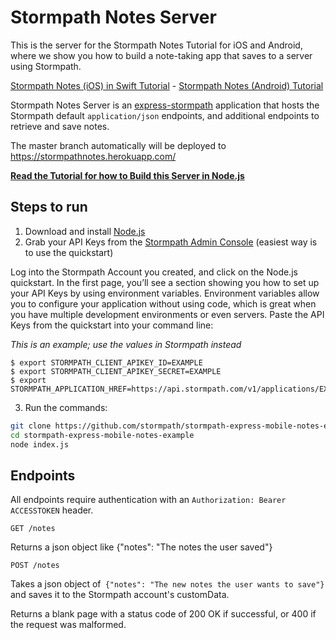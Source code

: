 # Stormpath Notes Server

This is the server for the Stormpath Notes Tutorial for iOS and Android, where we show you how to build a note-taking app that saves to a server using Stormpath.

[Stormpath Notes (iOS) in Swift Tutorial](https://stormpath.com/blog/build-note-taking-app-swift-ios/) - [Stormpath Notes (Android) Tutorial](https://stormpath.com/blog/build-user-authentication-for-android-app/)

Stormpath Notes Server is an [express-stormpath](https://github.com/stormpath/express-stormpath) application that hosts the Stormpath default `application/json` endpoints, and additional endpoints to retrieve and save notes. 

The master branch automatically will be deployed to https://stormpathnotes.herokuapp.com/

**[Read the Tutorial for how to Build this Server in Node.js](https://stormpath.com/blog/tutorial-build-rest-api-mobile-apps-using-node-js)**

## Steps to run

1. Download and install [Node.js](https://nodejs.org/)
2. Grab your API Keys from the [Stormpath Admin Console](https://api.stormpath.com) (easiest way is to use the quickstart)

Log into the Stormpath Account you created, and click on the Node.js quickstart. In the first page, you’ll see a section showing you how to set up your API Keys by using environment variables. Environment variables allow you to configure your application without using code, which is great when you have multiple development environments or even servers. Paste the API Keys from the quickstart into your command line:

*This is an example; use the values in Stormpath instead*

```
$ export STORMPATH_CLIENT_APIKEY_ID=EXAMPLE
$ export STORMPATH_CLIENT_APIKEY_SECRET=EXAMPLE
$ export STORMPATH_APPLICATION_HREF=https://api.stormpath.com/v1/applications/EXAMPLE
```

3. Run the commands:

```bash
git clone https://github.com/stormpath/stormpath-express-mobile-notes-example.git
cd stormpath-express-mobile-notes-example
node index.js
```

## Endpoints

All endpoints require authentication with an `Authorization: Bearer ACCESSTOKEN` header.

`GET /notes`

Returns a json object like {"notes": "The notes the user saved"}

`POST /notes`

Takes a json object of` {"notes": "The new notes the user wants to save"}` and saves it to the Stormpath account's customData.

Returns a blank page with a status code of 200 OK if successful, or 400 if the request was malformed.